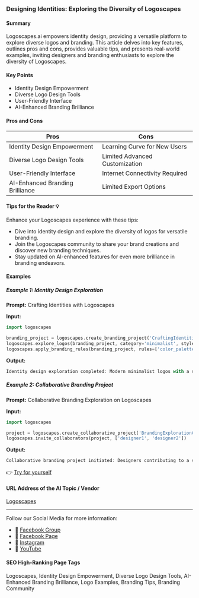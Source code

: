 ### Designing Identities: Exploring the Diversity of Logoscapes

#### Summary
Logoscapes.ai empowers identity design, providing a versatile platform to explore diverse logos and branding. This article delves into key features, outlines pros and cons, provides valuable tips, and presents real-world examples, inviting designers and branding enthusiasts to explore the diversity of Logoscapes.

#### Key Points
- Identity Design Empowerment
- Diverse Logo Design Tools
- User-Friendly Interface
- AI-Enhanced Branding Brilliance

#### Pros and Cons

| Pros                              | Cons                              |
|-----------------------------------|-----------------------------------|
| Identity Design Empowerment       | Learning Curve for New Users      |
| Diverse Logo Design Tools         | Limited Advanced Customization    |
| User-Friendly Interface           | Internet Connectivity Required   |
| AI-Enhanced Branding Brilliance   | Limited Export Options            |

#### Tips for the Reader 💡
Enhance your Logoscapes experience with these tips:
- Dive into identity design and explore the diversity of logos for versatile branding.
- Join the Logoscapes community to share your brand creations and discover new branding techniques.
- Stay updated on AI-enhanced features for even more brilliance in branding endeavors.

#### Examples

##### Example 1: Identity Design Exploration
**Prompt:** Crafting Identities with Logoscapes

**Input:**
```dart
import logoscapes

branding_project = logoscapes.create_branding_project('CraftingIdentities')
logoscapes.explore_logos(branding_project, category='minimalist', style='modern')
logoscapes.apply_branding_rules(branding_project, rules=['color_palette_selection', 'iconic_elements'])
```

**Output:**
```dart
Identity design exploration completed: Modern minimalist logos with a selected color palette and iconic elements.
```

##### Example 2: Collaborative Branding Project
**Prompt:** Collaborative Branding Exploration on Logoscapes

**Input:**
```dart
import logoscapes

project = logoscapes.create_collaborative_project('BrandingExplorationCollaboration')
logoscapes.invite_collaborators(project, ['designer1', 'designer2'])
```

**Output:**
```dart
Collaborative branding project initiated: Designers contributing to a shared canvas of branding exploration.
```

👉 [Try for yourself](https://logoscapes.ai/)

#### URL Address of the AI Topic / Vendor
[Logoscapes](https://logoscapes.ai/)

---

Follow our Social Media for more information:

- 📘 [Facebook Group](https://www.facebook.com/groups/trionxai)
- 📄 [Facebook Page](https://www.facebook.com/ai.trionxai)
- 📸 [Instagram](https://www.instagram.com/trionxai/)
- 🎥 [YouTube](https://www.youtube.com/@robotdocs/)

#### SEO High-Ranking Page Tags
Logoscapes, Identity Design Empowerment, Diverse Logo Design Tools, AI-Enhanced Branding Brilliance, Logo Examples, Branding Tips, Branding Community
